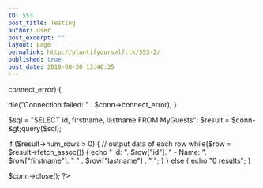 ```yaml
---
ID: 553
post_title: Testing
author: user
post_excerpt: ""
layout: page
permalink: http://plantifyourself.tk/553-2/
published: true
post_date: 2018-08-30 13:46:35
---
```

<!--?php
$servername = "localhost";
$username = "username";
$password = "password";
$dbname = "myDB";

// Create connection
$conn = new mysqli($servername, $username, $password, $dbname);
// Check connection
if ($conn--->connect_error) {
die("Connection failed: " . $conn-&gt;connect_error);
}

$sql = "SELECT id, firstname, lastname FROM MyGuests";
$result = $conn-&gt;query($sql);

if ($result-&gt;num_rows &gt; 0) {
// output data of each row
while($row = $result-&gt;fetch_assoc()) {
echo "
id: ". $row["id"]. " - Name: ". $row["firstname"]. " " . $row["lastname"] . "
";
}
} else {
echo "0 results";
}

$conn-&gt;close();
?&gt;